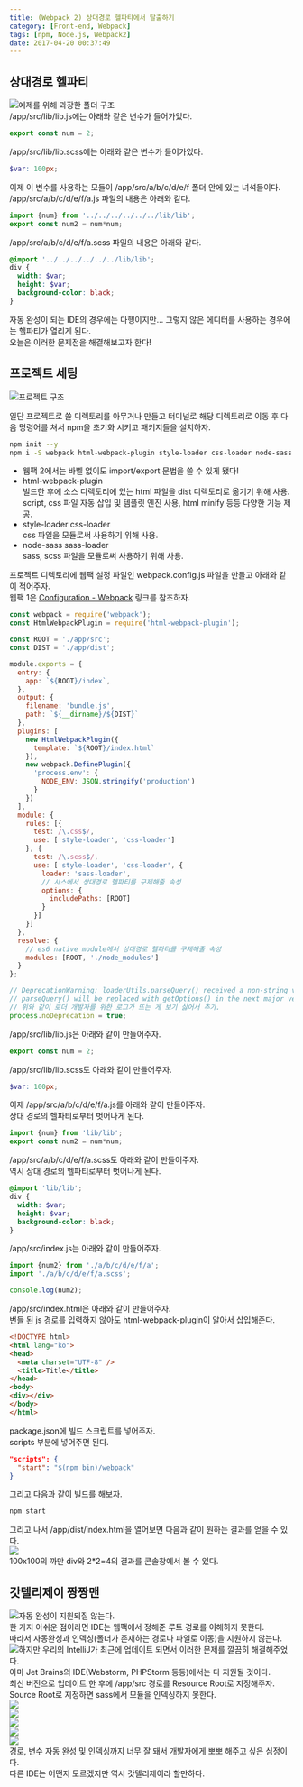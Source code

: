 ```yaml
---
title: (Webpack 2) 상대경로 헬파티에서 탈출하기
category: [Front-end, Webpack]
tags: [npm, Node.js, Webpack2]
date: 2017-04-20 00:37:49
---
```


## 상대경로 헬파티
![예제를 위해 과장한 폴더 구조](thumb.png)  
/app/src/lib/lib.js에는 아래와 같은 변수가 들어가있다.  
```javascript
export const num = 2;
```

/app/src/lib/lib.scss에는 아래와 같은 변수가 들어가있다.  
```scss
$var: 100px;
```

이제 이 변수를 사용하는 모듈이 /app/src/a/b/c/d/e/f 폴더 안에 있는 녀석들이다.  
/app/src/a/b/c/d/e/f/a.js 파일의 내용은 아래와 같다.  
```javascript
import {num} from '../../../../../../lib/lib';
export const num2 = num*num;
```

/app/src/a/b/c/d/e/f/a.scss 파일의 내용은 아래와 같다.  
```scss
@import '../../../../../../lib/lib';
div {
  width: $var;
  height: $var;
  background-color: black;
}
```

자동 완성이 되는 IDE의 경우에는 다행이지만... 그렇지 않은 에디터를 사용하는 경우에는 헬파티가 열리게 된다.  
오늘은 이러한 문제점을 해결해보고자 한다!  

## 프로젝트 세팅
![프로젝트 구조](dir.png)  

일단 프로젝트로 쓸 디렉토리를 아무거나 만들고 터미널로 해당 디렉토리로 이동 후 다음 명령어를 쳐서 npm을 초기화 시키고 패키지들을 설치하자.  
```bash
npm init --y
npm i -S webpack html-webpack-plugin style-loader css-loader node-sass sass-loader
```
* 웹팩 2에서는 바벨 없이도 import/export 문법을 쓸 수 있게 됐다!
* html-webpack-plugin  
빌드한 후에 소스 디렉토리에 있는 html 파일을 dist 디렉토리로 옮기기 위해 사용.  
script, css 파일 자동 삽입 및 템플릿 엔진 사용, html minify 등등 다양한 기능 제공.  
* style-loader css-loader  
css 파일을 모듈로써 사용하기 위해 사용.  
* node-sass sass-loader  
sass, scss 파일을 모듈로써 사용하기 위해 사용.

프로젝트 디렉토리에 웹팩 설정 파일인 webpack.config.js 파일을 만들고 아래와 같이 적어주자.  
웹팩 1은 [Configuration - Webpack](https://webpack.github.io/docs/configuration.html#resolve) 링크를 참조하자.  
```javascript
const webpack = require('webpack');
const HtmlWebpackPlugin = require('html-webpack-plugin');

const ROOT = './app/src';
const DIST = './app/dist';

module.exports = {
  entry: {
    app: `${ROOT}/index`,
  },
  output: {
    filename: 'bundle.js',
    path: `${__dirname}/${DIST}`
  },
  plugins: [
    new HtmlWebpackPlugin({
      template: `${ROOT}/index.html`
    }),
    new webpack.DefinePlugin({
      'process.env': {
        NODE_ENV: JSON.stringify('production')
      }
    })
  ],
  module: {
    rules: [{
      test: /\.css$/,
      use: ['style-loader', 'css-loader']
    }, {
      test: /\.scss$/,
      use: ['style-loader', 'css-loader', {
        loader: 'sass-loader',
        // 사스에서 상대경로 헬파티를 구제해줄 속성
        options: {
          includePaths: [ROOT]
        }
      }]
    }]
  },
  resolve: {
    // es6 native module에서 상대경로 헬파티를 구제해줄 속성
    modules: [ROOT, './node_modules']
  }
};

// DeprecationWarning: loaderUtils.parseQuery() received a non-string value which can be problematic, see https://github.com/webpack/loader-utils/issues/56
// parseQuery() will be replaced with getOptions() in the next major version of loader-utils.
// 위와 같이 로더 개발자를 위한 로그가 뜨는 게 보기 싫어서 추가.
process.noDeprecation = true;
```

/app/src/lib/lib.js은 아래와 같이 만들어주자.  
```javascript
export const num = 2;
```

/app/src/lib/lib.scss도 아래와 같이 만들어주자.  
```scss
$var: 100px;
```

이제 /app/src/a/b/c/d/e/f/a.js를 아래와 같이 만들어주자.  
상대 경로의 헬파티로부터 벗어나게 된다.  
```javascript
import {num} from 'lib/lib';
export const num2 = num*num;
```

/app/src/a/b/c/d/e/f/a.scss도 아래와 같이 만들어주자.  
역시 상대 경로의 헬파티로부터 벗어나게 된다.  
```scss
@import 'lib/lib';
div {
  width: $var;
  height: $var;
  background-color: black;
}
```

/app/src/index.js는 아래와 같이 만들어주자.  
```javascript
import {num2} from './a/b/c/d/e/f/a';
import './a/b/c/d/e/f/a.scss';

console.log(num2);
```

/app/src/index.html은 아래와 같이 만들어주자.  
번들 된 js 경로를 입력하지 않아도 html-webpack-plugin이 알아서 삽입해준다.  
```html
<!DOCTYPE html>
<html lang="ko">
<head>
  <meta charset="UTF-8" />
  <title>Title</title>
</head>
<body>
<div></div>
</body>
</html>
```

package.json에 빌드 스크립트를 넣어주자.  
scripts 부분에 넣어주면 된다.  
```json
"scripts": {
  "start": "$(npm bin)/webpack"
}
```

그리고 다음과 같이 빌드를 해보자.  
```bash
npm start
```

그리고 나서 /app/dist/index.html을 열어보면 다음과 같이 원하는 결과를 얻을 수 있다.  
![](result.png)  
100x100의 까만 div와 2*2=4의 결과를 콘솔창에서 볼 수 있다.  

## 갓텔리제이 짱짱맨  
![자동 완성이 지원되질 않는다.](nono.png)  
한 가지 아쉬운 점이라면 IDE는 웹팩에서 정해준 루트 경로를 이해하지 못한다.  
따라서 자동완성과 인덱싱(폴더가 존재하는 경로나 파일로 이동)을 지원하지 않는다.  
![하지만 우리의 IntelliJ가 최근에 업데이트 되면서 이러한 문제를 깔끔히 해결해주었다.](gottellij.png)  
아마 Jet Brains의 IDE(Webstorm, PHPStorm 등등)에서는 다 지원될 것이다.  
최신 버전으로 업데이트 한 후에 /app/src 경로를 Resource Root로 지정해주자.  
Source Root로 지정하면 sass에서 모듈을 인덱싱하지 못한다.  
![](markDir.png)  
![](01.png)  
![](02.png)  
![](03.png)  
![](04.png)  
경로, 변수 자동 완성 및 인덱싱까지 너무 잘 돼서 개발자에게 뽀뽀 해주고 싶은 심정이다.  
다른 IDE는 어떤지 모르겠지만 역시 갓텔리제이라 할만하다.
 